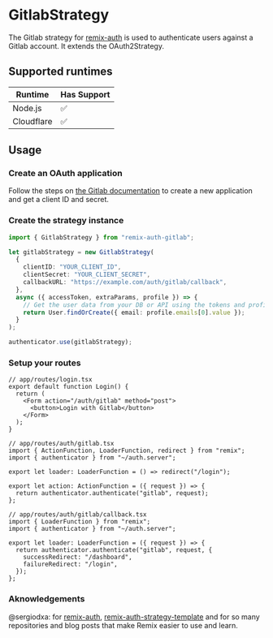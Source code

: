 # GitlabStrategy

The Gitlab strategy for [remix-auth](https://github.com/sergiodxa/remix-auth) is used to authenticate users against a Gitlab account. It extends the OAuth2Strategy.

## Supported runtimes

| Runtime    | Has Support |
| ---------- | ----------- |
| Node.js    | ✅          |
| Cloudflare | ✅          |

## Usage

### Create an OAuth application

Follow the steps on [the Gitlab documentation](https://docs.gitlab.com/ee/integration/oauth_provider.html) to create a new application and get a client ID and secret.

### Create the strategy instance

```ts
import { GitlabStrategy } from "remix-auth-gitlab";

let gitlabStrategy = new GitlabStrategy(
  {
    clientID: "YOUR_CLIENT_ID",
    clientSecret: "YOUR_CLIENT_SECRET",
    callbackURL: "https://example.com/auth/gitlab/callback",
  },
  async ({ accessToken, extraParams, profile }) => {
    // Get the user data from your DB or API using the tokens and profile
    return User.findOrCreate({ email: profile.emails[0].value });
  }
);

authenticator.use(gitlabStrategy);
```

### Setup your routes

```tsx
// app/routes/login.tsx
export default function Login() {
  return (
    <Form action="/auth/gitlab" method="post">
      <button>Login with Gitlab</button>
    </Form>
  );
}
```

```tsx
// app/routes/auth/gitlab.tsx
import { ActionFunction, LoaderFunction, redirect } from "remix";
import { authenticator } from "~/auth.server";

export let loader: LoaderFunction = () => redirect("/login");

export let action: ActionFunction = ({ request }) => {
  return authenticator.authenticate("gitlab", request);
};
```

```tsx
// app/routes/auth/gitlab/callback.tsx
import { LoaderFunction } from "remix";
import { authenticator } from "~/auth.server";

export let loader: LoaderFunction = ({ request }) => {
  return authenticator.authenticate("gitlab", request, {
    successRedirect: "/dashboard",
    failureRedirect: "/login",
  });
};
```

### Aknowledgements

@sergiodxa: for [remix-auth](https://github.com/sergiodxa/remix-auth), [remix-auth-strategy-template](https://github.com/sergiodxa/remix-auth-strategy-template) and for so many repositories and blog posts that make Remix easier to use and learn.
